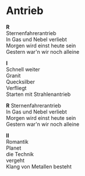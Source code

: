 # Antrieb  

**R**  
Sternenfahrerantrieb  
In Gas und Nebel verliebt  
Morgen wird einst heute sein  
Gestern war'n wir noch alleine  

**I**  
Schnell weiter  
Granit  
Quecksilber  
Verfliegt  
Starten mit Strahlenantrieb  

**R**
Sternenfahrerantrieb  
In Gas und Nebel verliebt  
Morgen wird einst heute sein  
Gestern war'n wir noch alleine  

**II**  
Romantik  
Planet  
die Technik  
vergeht  
Klang von Metallen besteht  
